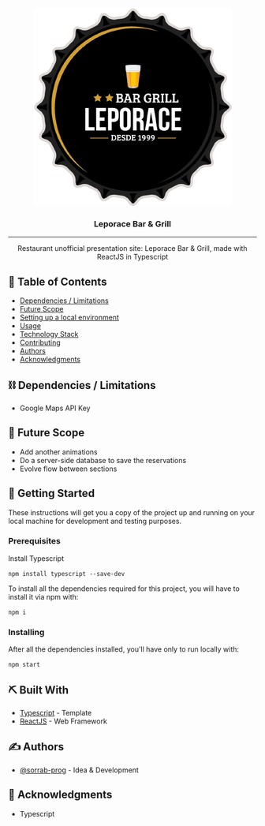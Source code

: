 <p align="center">
  <a href="leporace-bar-grill.vercel.app" target="_blank" rel="noopener noreferrer">
  <img src="./src/assets/img/logo.png" alt="Project logo"></a>
</p>
<h3 align="center">Leporace Bar & Grill</h3>

---

<p align="center"> Restaurant unofficial presentation site: Leporace Bar & Grill, made with ReactJS in Typescript
    <br> 
</p>

## 📝 Table of Contents

- [Dependencies / Limitations](#limitations)
- [Future Scope](#future_scope)
- [Setting up a local environment](#getting_started)
- [Usage](#usage)
- [Technology Stack](#tech_stack)
- [Contributing](../CONTRIBUTING.md)
- [Authors](#authors)
- [Acknowledgments](#acknowledgments)

## ⛓️ Dependencies / Limitations <a name = "limitations"></a>

- Google Maps API Key

## 🚀 Future Scope <a name = "future_scope"></a>

- Add another animations
- Do a server-side database to save the reservations
- Evolve flow between sections

## 🏁 Getting Started <a name = "getting_started"></a>

These instructions will get you a copy of the project up and running on your local machine for development
and testing purposes.

### Prerequisites

Install Typescript
```
npm install typescript --save-dev
```

To install all the dependencies required for this project, you will have to install it via npm with:
```
npm i
```

### Installing

After all the dependencies installed, you'll have only to run locally with:

```
npm start
```

## ⛏️ Built With <a name = "tech_stack"></a>

- [Typescript](https://www.typescriptlang.org/) - Template
- [ReactJS](https://reactjs.org/) - Web Framework

## ✍️ Authors <a name = "authors"></a>

- [@sorrab-prog](https://github.com/sorrab-prog) - Idea & Development

## 🎉 Acknowledgments <a name = "acknowledgments"></a>

- Typescript